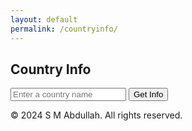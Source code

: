 ```yaml
---
layout: default
permalink: /countryinfo/
---
```

<div class="project" id="country-info-project">
    <h2>Country Info</h2>
    <input type="text" id="countryInput" placeholder="Enter a country name">
    <button onclick="fetchCountryInfo()">Get Info</button>
    <div id="countryInfo"></div>
</div>
<footer>
    <div class="container">
        <p>&copy; 2024 S M Abdullah. All rights reserved.</p>
    </div>
</footer>
